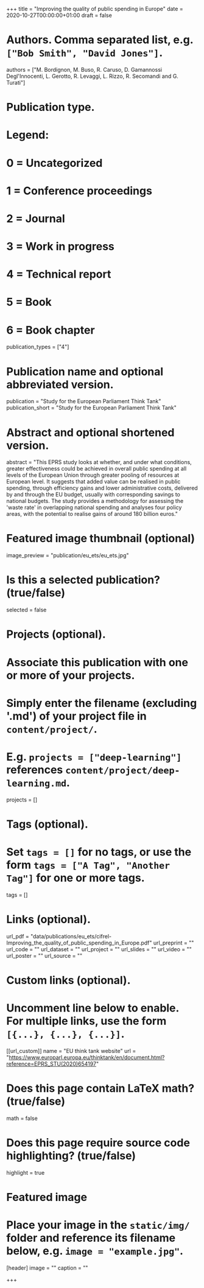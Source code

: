 +++
title = "Improving the quality of public spending in Europe"
date = 2020-10-27T00:00:00+01:00
draft = false

# Authors. Comma separated list, e.g. `["Bob Smith", "David Jones"]`.
authors = ["M. Bordignon, M. Buso, R. Caruso, D. Gamannossi Degl'Innocenti, L. Gerotto, R. Levaggi, L. Rizzo, R. Secomandi and G. Turati"]

# Publication type.
# Legend:
# 0 = Uncategorized
# 1 = Conference proceedings
# 2 = Journal
# 3 = Work in progress
# 4 = Technical report
# 5 = Book
# 6 = Book chapter
publication_types = ["4"]

# Publication name and optional abbreviated version.
publication = "Study for the European Parliament Think Tank"
publication_short = "Study for the European Parliament Think Tank"

# Abstract and optional shortened version.
abstract = "This EPRS study looks at whether, and under what conditions, greater effectiveness could be achieved in overall public spending at all levels of the European Union through greater pooling of resources at European level. It suggests that added value can be realised in public spending, through efficiency gains and lower administrative costs, delivered by and through the EU budget, usually with corresponding savings to national budgets. The study provides a methodology for assessing the 'waste rate' in overlapping national spending and analyses four policy areas, with the potential to realise gains of around 180 billion euros."

# Featured image thumbnail (optional)
image_preview = "publication/eu_ets/eu_ets.jpg"

# Is this a selected publication? (true/false)
selected = false

# Projects (optional).
#   Associate this publication with one or more of your projects.
#   Simply enter the filename (excluding '.md') of your project file in `content/project/`.
#   E.g. `projects = ["deep-learning"]` references `content/project/deep-learning.md`.
projects = []

# Tags (optional).
#   Set `tags = []` for no tags, or use the form `tags = ["A Tag", "Another Tag"]` for one or more tags.
tags = []

# Links (optional).
url_pdf = "data/publications/eu_ets/cifrel-Improving_the_quality_of_public_spending_in_Europe.pdf"
url_preprint = ""
url_code = ""
url_dataset = ""
url_project = ""
url_slides = ""
url_video = ""
url_poster = ""
url_source = ""

# Custom links (optional).
#   Uncomment line below to enable. For multiple links, use the form `[{...}, {...}, {...}]`.
[[url_custom]]
name = "EU think tank website"
url = "https://www.europarl.europa.eu/thinktank/en/document.html?reference=EPRS_STU(2020)654197"


# Does this page contain LaTeX math? (true/false)
math = false

# Does this page require source code highlighting? (true/false)
highlight = true

# Featured image
# Place your image in the `static/img/` folder and reference its filename below, e.g. `image = "example.jpg"`.
[header]
image = ""
caption = ""

+++
